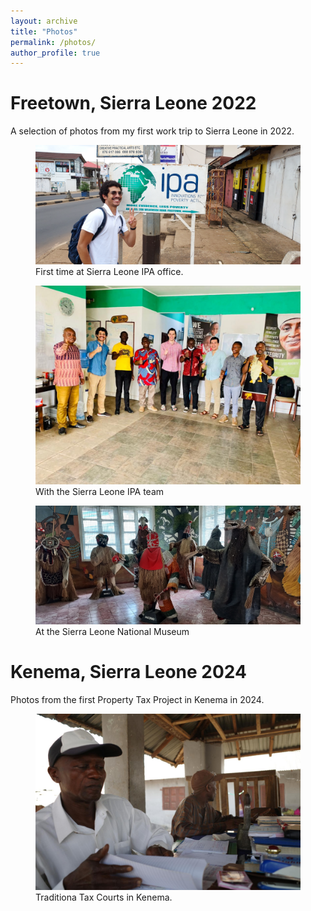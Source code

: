 ```yaml
---
layout: archive
title: "Photos"
permalink: /photos/
author_profile: true
---
```



<!-- Link to custom photo album CSS -->
<link rel="stylesheet" href="/assets/css/photos.css">

<div class="photo-album-title">
  <h1>Freetown, Sierra Leone 2022</h1>
  <p>A selection of photos from my first work trip to Sierra Leone in 2022.</p>
</div>


<div class="photo-album photo-album-bottom" id="sierra-leone-2022">
  <figure>
    <img src="/images/photos/sierra_leone_2022/fist_time_ipa_office.jpg" alt="First time at IPA office" />
    <figcaption>First time at Sierra Leone IPA office.</figcaption>
  </figure>
  <figure>
    <img src="/images/photos/sierra_leone_2022/ipa_office_celebration.jpg" alt="IPA office celebration" />
    <figcaption>With the Sierra Leone IPA team</figcaption>
  </figure>
  <figure>
    <img src="/images/photos/sierra_leone_2022/national_museum_salone.jpg" alt="National Museum Salone" />
    <figcaption>At the Sierra Leone National Museum</figcaption>
  </figure>
</div>

<div class="photo-album-title">
  <h1>Kenema, Sierra Leone 2024</h1>
  <p>Photos from the first Property Tax Project in Kenema in 2024.</p>
</div>

<div class="photo-album photo-album-bottom" id="kenema-2024">
  <figure>
    <img src="/images/photos/kenema_2024/traditional_courts.jpeg" alt="First time at IPA office" />
    <figcaption>Traditiona Tax Courts in Kenema.</figcaption>
  </figure>
</div>

<!-- You can add more albums below, using a similar structure and a different id/class for each album. -->
